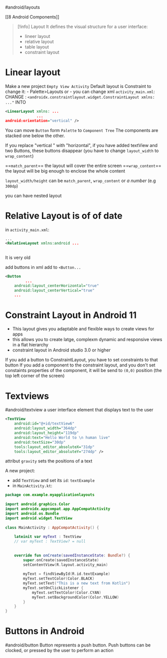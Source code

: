 #android/layouts

[[8 Android Components]]

>[!info] Layout
>It defines the visual structure for a user interface:
>	- lineer layout
>	- relative layout
>	- table layout
>	- constraint layout
>


# Linear layout
Make a new project `Empty View Activity` 
Default layout is Constraint
to change it:
	- Palette>Layouts or 
	- you can change xml 
`activity_main.xml`:
CHANGE : `<androidx.constraintlayout.widget.ConstraintLayout xmlns: ..."`
INTO
```xml
<LinearLayout xmlns: ...
			  ...
android:orientation="vertical" />

``````

You can move `Button` form `Palette` to `Component Tree`
The components are stacked one below the other. 

If you replace "vertical " with "horizontal", if you have added textView and two Buttons, these buttons disappear (you have to change `layout_width` to `wrap_content`)

==`match_parent`== the layout will cover the entire screen
==`wrap_content`== the layout will be big enough to enclose the whole content

`layout_width/height` can be `match_parent`, `wrap_content` or *a number* (e.g `300dp`)

you can have nested layout


# Relative Layout is of of date
in `activity_main.xml`:
```xml
...
<RelativeLayout xmlns:android ...
				
```
It is very old 

add buttons in xml add to `<Button...`
```xml
<Button
		 ...
	android:layout_centerHorizontal="true"  
	android:layout_centerVertical="true"
	...
```


# Constraint Layout in Android 11
- This layout gives you adaptable and flexible ways to create views for apps
- this allows you to create latge, complexm dynamic and responsive views in a flat hierarchy
- constraint layout in Android studio 3.0 or higher

If you add a button to ConstraintLayout, you have to set constraints to that button
If you add a component  to the constraint layout, and you don't set constaints properties of the component, it will be send to `(0,0)` position (the top left corner  of the screen)

# Textviews
#android/textview
a user interface element that displays text to the user
```xml
<TextView  
    android:id="@+id/textView6"  
    android:layout_width="364dp"  
    android:layout_height="119dp"  
    android:text="Hello World to \n human live"  
    android:textSize="30dp"  
    tools:layout_editor_absoluteX="31dp"  
    tools:layout_editor_absoluteY="274dp" />
```

attribut `gravity` sets the positions of a text 

A new project:
- add `TextView` and set its `id`: `textExample`
- in `MainActivity.kt`:
```kotlin
package com.example.myapplicationlayouts  
  
import android.graphics.Color  
import androidx.appcompat.app.AppCompatActivity  
import android.os.Bundle  
import android.widget.TextView  
  
class MainActivity : AppCompatActivity() {  
  
    lateinit var myText : TextView  
    // var myText : TextView? = null  
  
  
    override fun onCreate(savedInstanceState: Bundle?) {  
        super.onCreate(savedInstanceState)  
        setContentView(R.layout.activity_main)  
  
        myText = findViewById(R.id.textExample)  
        myText.setTextColor(Color.BLACK)  
        myText.setText("This is a new text from Kotlin")  
        myText.setOnClickListener {  
            myText.setTextColor(Color.CYAN)  
            myText.setBackgroundColor(Color.YELLOW)  
        }  
    }  
}
```


# Buttons in Android
#android/button
Button represents a push button. Push buttons can be clocked, or pressed by the user to perform an action



























